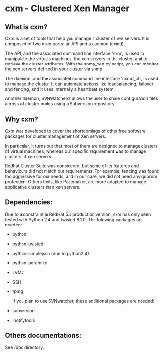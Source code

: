 cxm - Clustered Xen Manager
===========================

What is cxm?
------------

Cxm is a set of tools that help you manage a cluster of xen servers.
It is composed of two main parts: an API and a daemon (cxmd).

The API, and the associated command line interface 'cxm', is used to manipulate the virtuals machines, the xen servers in the cluster, and to retrieve the cluster attributes. 
With the snmp_xen.py script, you can monitor the xen servers defined in your cluster via snmp.

The daemon, and the associated command line interface 'cxmd_ctl', is used to manage the cluster. It can automate actions like loadbalancing, failover and fencing, and it uses internally a heartbeat system.

Another daemon, SVNWatcherd, allows the user to share configuration files across all cluster nodes using a Subversion repository.

Why cxm?
--------

Cxm was developed to cover the shortcomings of other free software packages for cluster management of Xen servers.

In particular, it turns out that most of them are designed to manage clusters of virtual machines, whereas our specific requirement was to manage clusters of xen servers.

Redhat Cluster Suite was considered, but some of its features and behaviours did not match our requirements. For example, fencing was found too aggressive for our needs, and in our case, we did not need any quorum protection.
Others tools, like Pacemaker, are more adapted to manage applicative clusters than xen servers.


Dependencies:
-------------

Due to a constraint in RedHat 5.x production version, cxm has only been tested with Python 2.4 and twisted 8.1.0.
The folowing packages are needed:

 - python
 - python-twisted 
 - python-simplejson (due to python2.4)
 - python-paramiko
 - LVM2
 - SSH
 - fping

	If you plan to use SVNwatcher, these additional packages are needed:

 - subversion
 - inotifytools

Others documentations:
----------------------

See /doc directory.

